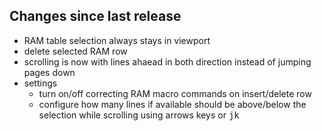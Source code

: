 ## Changes since last release
- RAM table selection always stays in viewport
- delete selected RAM row
- scrolling is now with lines ahaead in both direction instead of jumping pages down
- settings
    - turn on/off correcting RAM macro commands on insert/delete row
    - configure how many lines if available should be above/below the selection while scrolling using arrows keys or <kbd>j</kbd><kbd>k</kbd>
